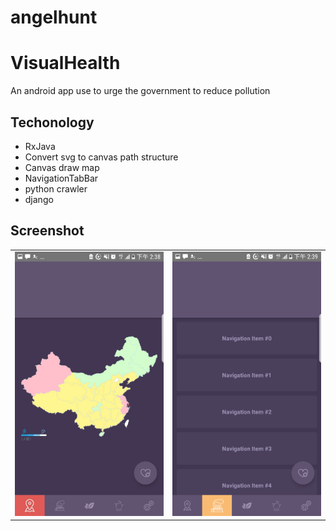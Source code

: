 # angelhunt
# VisualHealth
An android app use to urge the government to reduce pollution
## Techonology
* RxJava
* Convert svg to canvas path structure
* Canvas draw map
* NavigationTabBar
* python crawler
* django


## Screenshot

<table align="center">
    <tr>
    <td>
      <img src="./app/screenshot/a.jpg">
    </td>
    <td>
      <img src="./app/screenshot/b.jpg">
    </td>
    </tr>
</table>
